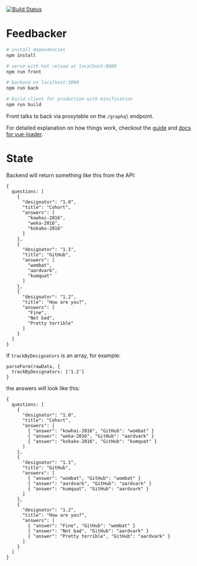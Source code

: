 [![Build Status](https://feedbacker-buildresults-1h6psw4lm2br8.s3.amazonaws.com/gh/dev-academy-programme/feedbacker/branches/master/8f7101bcf2854756d4cc7da15e77080f.svg)](https://feedbacker-buildresults-1h6psw4lm2br8.s3.amazonaws.com/gh/dev-academy-programme/feedbacker/branches/master/5e111ca5a3c96782485178988e0083e8.html)

# Feedbacker

``` bash
# install dependencies
npm install

# serve with hot reload at localhost:8080
npm run front

# backend on localhost:3000
npm run back

# build client for production with minification
npm run build
```

Front talks to back via proxytable on the `/graphql` endpoint.

For detailed explanation on how things work, checkout the [guide](http://vuejs-templates.github.io/webpack/) and [docs for vue-loader](http://vuejs.github.io/vue-loader).


# State

Backend will return something like this from the API:

```
{
  questions: [
    {
      "designator": "1.0",
      "title": "Cohort",
      "answers": [
        "kowhai-2016",
        "weka-2016",
        "kokako-2016"
      ]
    },
    {
      "designator": "1.1",
      "title": "GitHub",
      "answers": [
        "wombat",
        "aardvark",
        "kumquat"
      ]
    },
    {
      "designator": "1.2",
      "title": "How are you?",
      "answers": [
        "Fine",
        "Not bad",
        "Pretty terrible"
      ]
    }
  ]
}
```

If `trackByDesignators` is an array, for example:

```
parseForm(rawData, {
  trackByDesignators: ['1.2']
}
``` 

the answers will look like this:

```
{
  questions: [
    {
      "designator": "1.0",
      "title": "Cohort",
      "answers": [
        { "answer": "kowhai-2016", "GitHub": "wombat" }
        { "answer": "weka-2016", "GitHub": "aardvark" }
        { "answer": "kokako-2016", "GitHub": "kumquat" }
      ]
    },
    {
      "designator": "1.1",
      "title": "GitHub",
      "answers": [
        { "answer": "wombat", "GitHub": "wombat" }
        { "answer": "aardvark", "GitHub": "aardvark" }
        { "answer": "kumquat", "GitHub": "aardvark" }
      ]
    },
    {
      "designator": "1.2",
      "title": "How are you?",
      "answers": [
        { "answer": "Fine", "GitHub": "wombat" }
        { "answer": "Not bad", "GitHub": "aardvark" }
        { "answer": "Pretty terrible", "GitHub": "aardvark" }
      ]
    }
  ]
}
```
